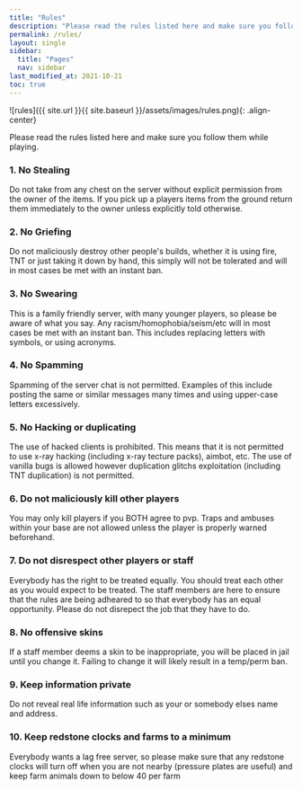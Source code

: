 ```yaml
---
title: "Rules"
description: "Please read the rules listed here and make sure you follow them while playing."
permalink: /rules/
layout: single
sidebar:
  title: "Pages"
  nav: sidebar
last_modified_at: 2021-10-21
toc: true
---
```


![rules]({{ site.url }}{{ site.baseurl }}/assets/images/rules.png){: .align-center}

Please read the rules listed here and make sure you follow them while playing.

### 1. No Stealing

Do not take from any chest on the server without explicit permission from the owner of the items. If you pick up a players items from the ground return them immediately to the owner unless explicitly told otherwise.

### 2. No Griefing

Do not maliciously destroy other people's builds, whether it is using fire, TNT or just taking it down by hand, this simply will not be tolerated and will in most cases be met with an instant ban.

### 3. No Swearing

This is a family friendly server, with many younger players, so please be aware of what you say. Any racism/homophobia/seism/etc will in most cases be met with an instant ban. This includes replacing letters with symbols, or using acronyms.

### 4. No Spamming

Spamming of the server chat is not permitted. Examples of this include posting the same or similar messages many times and using upper-case letters excessively.

### 5. No Hacking or duplicating

The use of hacked clients is prohibited. This means that it is not permitted to use x-ray hacking (including x-ray tecture packs), aimbot, etc. The use of vanilla bugs is allowed however duplication glitchs exploitation (including TNT duplication) is not permitted.

### 6. Do not maliciously kill other players

You may only kill players if you BOTH agree to pvp. Traps and ambuses within your base are not allowed unless the player is properly warned beforehand.

### 7. Do not disrespect other players or staff

Everybody has the right to be treated equally. You should treat each other as you would expect to be treated. The staff members are here to ensure that the rules are being adheared to so that everybody has an equal opportunity. Please do not disrepect the job that they have to do.

### 8. No offensive skins

If a staff member deems a skin to be inappropriate, you will be placed in jail until you change it. Failing to change it will likely result in a temp/perm ban.

### 9. Keep information private

Do not reveal real life information such as your or somebody elses name and address.

### 10. Keep redstone clocks and farms to a minimum

Everybody wants a lag free server, so please make sure that any redstone clocks will turn off when you are not nearby (pressure plates are useful) and keep farm animals down to below 40 per farm

